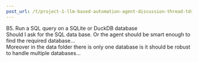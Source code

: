 ```yaml
---
post_url: /t/project-1-llm-based-automation-agent-discussion-thread-tds-jan-2025/164277/542
---
```

B5. Run a SQL query on a SQLite or DuckDB database  
Should I ask for the SQL data base. Or the agent should be smart enough to find the required database…  
Moreover in the data folder there is only one database is it should be robust to handle multiple databases…